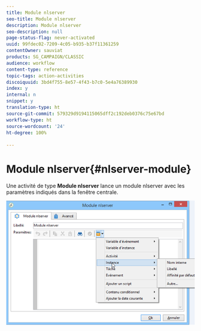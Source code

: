 ```yaml
---
title: Module nlserver
seo-title: Module nlserver
description: Module nlserver
seo-description: null
page-status-flag: never-activated
uuid: 99fdec02-7209-4c05-b935-b37f11361259
contentOwner: sauviat
products: SG_CAMPAIGN/CLASSIC
audience: workflow
content-type: reference
topic-tags: action-activities
discoiquuid: 3bd4f755-8e57-4f43-b7c0-5e4a76389930
index: y
internal: n
snippet: y
translation-type: ht
source-git-commit: 579329d9194115065dff2c192deb0376c75e67bd
workflow-type: ht
source-wordcount: '24'
ht-degree: 100%

---
```



# Module nlserver{#nlserver-module}

Une activité de type **Module nlserver** lance un module nlserver avec les paramètres indiqués dans la fenêtre centrale.

![](assets/nlserver_module_edit.png)

